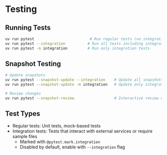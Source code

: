 # Testing

## Running Tests

```bash
uv run pytest                         # Run regular tests (no integration tests)
uv run pytest --integration          # Run all tests including integration tests
uv run pytest -m integration         # Run only integration tests
```

## Snapshot Testing

```bash
# Update snapshots
uv run pytest --snapshot-update --integration    # Update all snapshots
uv run pytest --snapshot-update -m integration   # Update only integration test snapshots

# Review changes
uv run pytest --snapshot-review                  # Interactive review of snapshot changes
```

## Test Types

- Regular tests: Unit tests, mock-based tests
- Integration tests: Tests that interact with external services or require sample files
  - Marked with `@pytest.mark.integration`
  - Disabled by default, enable with `--integration` flag

